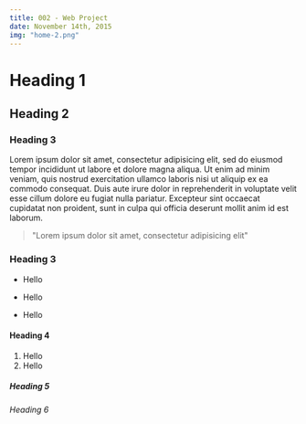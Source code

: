 ```yaml
---
title: 002 - Web Project
date: November 14th, 2015
img: "home-2.png"
---
```


# Heading 1

## Heading 2

### Heading 3

Lorem ipsum dolor sit amet, consectetur adipisicing elit, sed do eiusmod tempor incididunt ut labore et dolore magna aliqua. Ut enim ad minim veniam, quis nostrud exercitation ullamco laboris nisi ut aliquip ex ea commodo consequat. Duis aute irure dolor in reprehenderit in voluptate velit esse cillum dolore eu fugiat nulla pariatur. Excepteur sint occaecat cupidatat non proident, sunt in culpa qui officia deserunt mollit anim id est laborum.

> "Lorem ipsum dolor sit amet, consectetur adipisicing elit"

### Heading 3

+ Hello
* Hello
- Hello

#### Heading 4

1. Hello
  1. Hello

##### Heading 5

###### Heading 6

